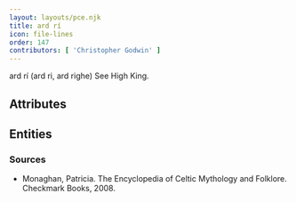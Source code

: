 ```yaml
---
layout: layouts/pce.njk
title: ard rí
icon: file-lines
order: 147
contributors: [ 'Christopher Godwin' ]
---
```

ard rí (ard ri, ard righe) See High King.

## Attributes


## Entities


### Sources

- Monaghan, Patricia. The Encyclopedia of Celtic Mythology and Folklore. Checkmark Books, 2008.

